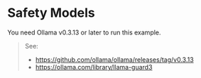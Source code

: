 # Safety Models

You need Ollama v0.3.13 or later to run this example.

> See: 
> - https://github.com/ollama/ollama/releases/tag/v0.3.13
> - https://ollama.com/library/llama-guard3


